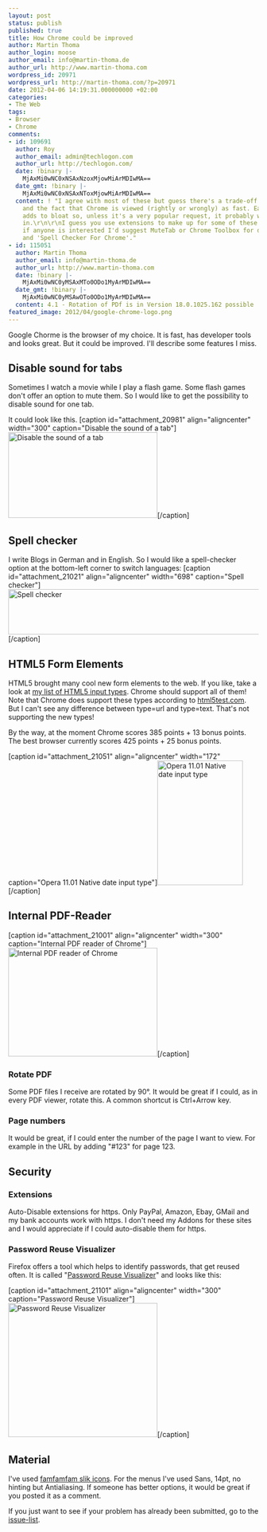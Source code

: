 ```yaml
---
layout: post
status: publish
published: true
title: How Chrome could be improved
author: Martin Thoma
author_login: moose
author_email: info@martin-thoma.de
author_url: http://www.martin-thoma.com
wordpress_id: 20971
wordpress_url: http://martin-thoma.com/?p=20971
date: 2012-04-06 14:19:31.000000000 +02:00
categories:
- The Web
tags:
- Browser
- Chrome
comments:
- id: 109691
  author: Roy
  author_email: admin@techlogon.com
  author_url: http://techlogon.com/
  date: !binary |-
    MjAxMi0wNC0xNSAxNzoxMjowMiArMDIwMA==
  date_gmt: !binary |-
    MjAxMi0wNC0xNSAxNToxMjowMiArMDIwMA==
  content: ! "I agree with most of these but guess there's a trade-off between features
    and the fact that Chrome is viewed (rightly or wrongly) as fast. Each new feature
    adds to bloat so, unless it's a very popular request, it probably won't make it
    in.\r\n\r\nI guess you use extensions to make up for some of these features but
    if anyone is interested I'd suggest MuteTab or Chrome Toolbox for disabling sounds
    and 'Spell Checker For Chrome'."
- id: 115051
  author: Martin Thoma
  author_email: info@martin-thoma.de
  author_url: http://www.martin-thoma.com
  date: !binary |-
    MjAxMi0wNC0yMSAxMTo0ODo1MyArMDIwMA==
  date_gmt: !binary |-
    MjAxMi0wNC0yMSAwOTo0ODo1MyArMDIwMA==
  content: 4.1 - Rotation of PDf is in Version 18.0.1025.162 possible :D
featured_image: 2012/04/google-chrome-logo.png
---
```

Google Chorme is the browser of my choice. It is fast, has developer tools and looks great. But it could be improved. I'll describe some features I miss.

<h2>Disable sound for tabs</h2>
Sometimes I watch a movie while I play a flash game. Some flash games don't offer an option to mute them. So I would like to get the possibility to disable sound for one tab.

It could look like this.
[caption id="attachment_20981" align="aligncenter" width="300" caption="Disable the sound of a tab"]<a href="http://martin-thoma.com/wp-content/uploads/2012/04/disable-tab-sound.png"><img src="http://martin-thoma.com/wp-content/uploads/2012/04/disable-tab-sound-300x172.png" alt="Disable the sound of a tab" title="Disable the sound of a tab" width="300" height="172" class="size-medium wp-image-20981" /></a>[/caption]

<h2>Spell checker</h2>
I write Blogs in German and in English. So I would like a spell-checker option at the bottom-left corner to switch languages:
[caption id="attachment_21021" align="aligncenter" width="698" caption="Spell checker"]<a href="http://martin-thoma.com/wp-content/uploads/2012/04/spell-checker.png"><img src="http://martin-thoma.com/wp-content/uploads/2012/04/spell-checker.png" alt="Spell checker" title="Spell checker" width="698" height="91" class="size-full wp-image-21021" /></a>[/caption]

<h2>HTML5 Form Elements</h2>
HTML5 brought many cool new form elements to the web. If you like, take a look at <a href="http://www.martin-thoma.de/html5/input.php">my list of HTML5 input types</a>. Chrome should support all of them!
Note that Chrome does support these types according to <a href="http://html5test.com/">html5test.com</a>. But I can't see any difference between type=url and type=text. That's not supporting the new types!

By the way, at the moment Chrome scores 385 points + 13 bonus points. The best browser currently scores 425 points + 25 bonus points.

[caption id="attachment_21051" align="aligncenter" width="172" caption="Opera 11.01 Native date input type"]<a href="http://martin-thoma.com/wp-content/uploads/2012/04/opera-11.01-date.png"><img src="http://martin-thoma.com/wp-content/uploads/2012/04/opera-11.01-date.png" alt="Opera 11.01 Native date input type" title="Opera 11.01 Native date input type" width="172" height="250" class="size-full wp-image-21051" /></a>[/caption]

<h2>Internal PDF-Reader</h2>
[caption id="attachment_21001" align="aligncenter" width="300" caption="Internal PDF reader of Chrome"]<a href="http://martin-thoma.com/wp-content/uploads/2012/04/internal-pdf-reader.png"><img src="http://martin-thoma.com/wp-content/uploads/2012/04/internal-pdf-reader-300x218.png" alt="Internal PDF reader of Chrome" title="Internal PDF reader of Chrome" width="300" height="218" class="size-medium wp-image-21001" /></a>[/caption]
<h3>Rotate PDF</h3>
Some PDF files I receive are rotated by 90&deg;. It would be great if I could, as in every PDF viewer, rotate this. A common shortcut is Ctrl+Arrow key.

<h3>Page numbers</h3>
It would be great, if I could enter the number of the page I want to view. For example in the URL by adding "#123" for page 123.

<h2>Security</h2>
<h3>Extensions</h3>
Auto-Disable extensions for https. Only PayPal, Amazon, Ebay, GMail and my bank accounts work with https. I don't need my Addons for these sites and I would appreciate if I could auto-disable them for https.

<h3>Password Reuse Visualizer</h3>
Firefox offers a tool which helps to identify passwords, that get reused often. It is called "<a href="https://addons.mozilla.org/de/firefox/addon/password-reuse-visualizer/">Password Reuse Visualizer</a>" and looks like this:

[caption id="attachment_21101" align="aligncenter" width="300" caption="Password Reuse Visualizer"]<a href="http://martin-thoma.com/wp-content/uploads/2012/04/password-reuse.png"><img src="http://martin-thoma.com/wp-content/uploads/2012/04/password-reuse.png" alt="Password Reuse Visualizer" title="Password Reuse Visualizer" width="300" height="269" class="size-full wp-image-21101" /></a>[/caption]

<h2>Material</h2>
I've used <a href="http://www.famfamfam.com/lab/icons/silk/">famfamfam slik icons</a>. For the menus I've used Sans, 14pt, no hinting but Antialiasing. If someone has better options, it would be great if you posted it as a comment.

If you just want to see if your problem has already been submitted, go to the <a href="http://code.google.com/p/chromium/issues/list">issue-list</a>.
